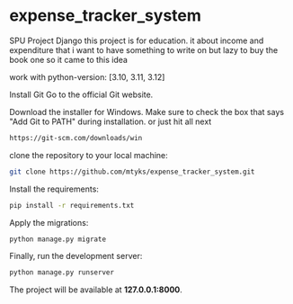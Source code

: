 # expense_tracker_system
SPU Project Django this project is for education. 
it about income and expenditure that i want to have something to write on 
but lazy to buy the book one so it came to this idea

work with python-version: [3.10, 3.11, 3.12]

Install Git
Go to the official Git website.

Download the installer for Windows. Make sure to check the box that says "Add Git to PATH" during installation. or just hit all next 

```bash
https://git-scm.com/downloads/win
 ```

clone the repository to your local machine:

```bash
git clone https://github.com/mtyks/expense_tracker_system.git
```

Install the requirements:

```bash
pip install -r requirements.txt
```

Apply the migrations:

```bash
python manage.py migrate
```

Finally, run the development server:

```bash
python manage.py runserver
```

The project will be available at **127.0.0.1:8000**.
